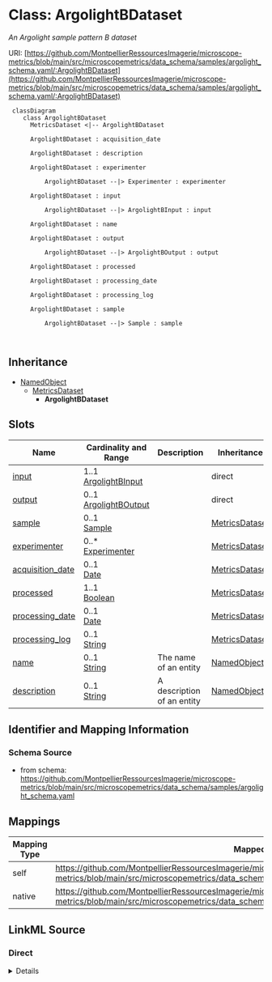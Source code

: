 # Class: ArgolightBDataset


_An Argolight sample pattern B dataset_





URI: [https://github.com/MontpellierRessourcesImagerie/microscope-metrics/blob/main/src/microscopemetrics/data_schema/samples/argolight_schema.yaml/:ArgolightBDataset](https://github.com/MontpellierRessourcesImagerie/microscope-metrics/blob/main/src/microscopemetrics/data_schema/samples/argolight_schema.yaml/:ArgolightBDataset)




```mermaid
 classDiagram
    class ArgolightBDataset
      MetricsDataset <|-- ArgolightBDataset
      
      ArgolightBDataset : acquisition_date
        
      ArgolightBDataset : description
        
      ArgolightBDataset : experimenter
        
          ArgolightBDataset --|> Experimenter : experimenter
        
      ArgolightBDataset : input
        
          ArgolightBDataset --|> ArgolightBInput : input
        
      ArgolightBDataset : name
        
      ArgolightBDataset : output
        
          ArgolightBDataset --|> ArgolightBOutput : output
        
      ArgolightBDataset : processed
        
      ArgolightBDataset : processing_date
        
      ArgolightBDataset : processing_log
        
      ArgolightBDataset : sample
        
          ArgolightBDataset --|> Sample : sample
        
      
```





## Inheritance
* [NamedObject](NamedObject.md)
    * [MetricsDataset](MetricsDataset.md)
        * **ArgolightBDataset**



## Slots

| Name | Cardinality and Range | Description | Inheritance |
| ---  | --- | --- | --- |
| [input](input.md) | 1..1 <br/> [ArgolightBInput](ArgolightBInput.md) |  | direct |
| [output](output.md) | 0..1 <br/> [ArgolightBOutput](ArgolightBOutput.md) |  | direct |
| [sample](sample.md) | 0..1 <br/> [Sample](Sample.md) |  | [MetricsDataset](MetricsDataset.md) |
| [experimenter](experimenter.md) | 0..* <br/> [Experimenter](Experimenter.md) |  | [MetricsDataset](MetricsDataset.md) |
| [acquisition_date](acquisition_date.md) | 0..1 <br/> [Date](Date.md) |  | [MetricsDataset](MetricsDataset.md) |
| [processed](processed.md) | 1..1 <br/> [Boolean](Boolean.md) |  | [MetricsDataset](MetricsDataset.md) |
| [processing_date](processing_date.md) | 0..1 <br/> [Date](Date.md) |  | [MetricsDataset](MetricsDataset.md) |
| [processing_log](processing_log.md) | 0..1 <br/> [String](String.md) |  | [MetricsDataset](MetricsDataset.md) |
| [name](name.md) | 0..1 <br/> [String](String.md) | The name of an entity | [NamedObject](NamedObject.md) |
| [description](description.md) | 0..1 <br/> [String](String.md) | A description of an entity | [NamedObject](NamedObject.md) |









## Identifier and Mapping Information







### Schema Source


* from schema: https://github.com/MontpellierRessourcesImagerie/microscope-metrics/blob/main/src/microscopemetrics/data_schema/samples/argolight_schema.yaml





## Mappings

| Mapping Type | Mapped Value |
| ---  | ---  |
| self | https://github.com/MontpellierRessourcesImagerie/microscope-metrics/blob/main/src/microscopemetrics/data_schema/samples/argolight_schema.yaml/:ArgolightBDataset |
| native | https://github.com/MontpellierRessourcesImagerie/microscope-metrics/blob/main/src/microscopemetrics/data_schema/samples/argolight_schema.yaml/:ArgolightBDataset |





## LinkML Source

<!-- TODO: investigate https://stackoverflow.com/questions/37606292/how-to-create-tabbed-code-blocks-in-mkdocs-or-sphinx -->

### Direct

<details>
```yaml
name: ArgolightBDataset
description: An Argolight sample pattern B dataset
from_schema: https://github.com/MontpellierRessourcesImagerie/microscope-metrics/blob/main/src/microscopemetrics/data_schema/samples/argolight_schema.yaml
is_a: MetricsDataset
attributes:
  input:
    name: input
    from_schema: https://github.com/MontpellierRessourcesImagerie/microscope-metrics/blob/main/src/microscopemetrics/data_schema/samples/argolight_schema.yaml
    rank: 1000
    multivalued: false
    range: ArgolightBInput
    required: true
  output:
    name: output
    from_schema: https://github.com/MontpellierRessourcesImagerie/microscope-metrics/blob/main/src/microscopemetrics/data_schema/samples/argolight_schema.yaml
    rank: 1000
    multivalued: false
    range: ArgolightBOutput
    required: false
rules:
- preconditions:
    slot_conditions:
      processed:
        name: processed
        equals_number: 1
  postconditions:
    slot_conditions:
      output:
        name: output
        required: true

```
</details>

### Induced

<details>
```yaml
name: ArgolightBDataset
description: An Argolight sample pattern B dataset
from_schema: https://github.com/MontpellierRessourcesImagerie/microscope-metrics/blob/main/src/microscopemetrics/data_schema/samples/argolight_schema.yaml
is_a: MetricsDataset
attributes:
  input:
    name: input
    from_schema: https://github.com/MontpellierRessourcesImagerie/microscope-metrics/blob/main/src/microscopemetrics/data_schema/samples/argolight_schema.yaml
    rank: 1000
    multivalued: false
    alias: input
    owner: ArgolightBDataset
    domain_of:
    - ArgolightBDataset
    - ArgolightEDataset
    range: ArgolightBInput
    required: true
  output:
    name: output
    from_schema: https://github.com/MontpellierRessourcesImagerie/microscope-metrics/blob/main/src/microscopemetrics/data_schema/samples/argolight_schema.yaml
    rank: 1000
    multivalued: false
    alias: output
    owner: ArgolightBDataset
    domain_of:
    - ArgolightBDataset
    - ArgolightEDataset
    range: ArgolightBOutput
    required: false
  sample:
    name: sample
    from_schema: https://github.com/MontpellierRessourcesImagerie/microscope-metrics/blob/main/src/microscopemetrics/data_schema/core_schema.yaml
    rank: 1000
    multivalued: false
    alias: sample
    owner: ArgolightBDataset
    domain_of:
    - MetricsDataset
    range: Sample
    inlined: false
  experimenter:
    name: experimenter
    from_schema: https://github.com/MontpellierRessourcesImagerie/microscope-metrics/blob/main/src/microscopemetrics/data_schema/core_schema.yaml
    rank: 1000
    multivalued: true
    alias: experimenter
    owner: ArgolightBDataset
    domain_of:
    - MetricsDataset
    range: Experimenter
  acquisition_date:
    name: acquisition_date
    from_schema: https://github.com/MontpellierRessourcesImagerie/microscope-metrics/blob/main/src/microscopemetrics/data_schema/core_schema.yaml
    rank: 1000
    multivalued: false
    alias: acquisition_date
    owner: ArgolightBDataset
    domain_of:
    - MetricsDataset
    range: date
  processed:
    name: processed
    from_schema: https://github.com/MontpellierRessourcesImagerie/microscope-metrics/blob/main/src/microscopemetrics/data_schema/core_schema.yaml
    rank: 1000
    multivalued: false
    ifabsent: 'False'
    alias: processed
    owner: ArgolightBDataset
    domain_of:
    - MetricsDataset
    range: boolean
    required: true
  processing_date:
    name: processing_date
    from_schema: https://github.com/MontpellierRessourcesImagerie/microscope-metrics/blob/main/src/microscopemetrics/data_schema/core_schema.yaml
    rank: 1000
    multivalued: false
    alias: processing_date
    owner: ArgolightBDataset
    domain_of:
    - MetricsDataset
    range: date
  processing_log:
    name: processing_log
    from_schema: https://github.com/MontpellierRessourcesImagerie/microscope-metrics/blob/main/src/microscopemetrics/data_schema/core_schema.yaml
    rank: 1000
    multivalued: false
    alias: processing_log
    owner: ArgolightBDataset
    domain_of:
    - MetricsDataset
    range: string
  name:
    name: name
    description: The name of an entity
    from_schema: https://github.com/MontpellierRessourcesImagerie/microscope-metrics/blob/main/src/microscopemetrics/data_schema/samples/argolight_schema.yaml
    rank: 1000
    multivalued: false
    alias: name
    owner: ArgolightBDataset
    domain_of:
    - NamedObject
    - Experimenter
    - Column
    range: string
    required: false
  description:
    name: description
    description: A description of an entity
    from_schema: https://github.com/MontpellierRessourcesImagerie/microscope-metrics/blob/main/src/microscopemetrics/data_schema/samples/argolight_schema.yaml
    rank: 1000
    multivalued: false
    alias: description
    owner: ArgolightBDataset
    domain_of:
    - NamedObject
    - ROI
    - Tag
    range: string
rules:
- preconditions:
    slot_conditions:
      processed:
        name: processed
        equals_number: 1
  postconditions:
    slot_conditions:
      output:
        name: output
        required: true

```
</details>